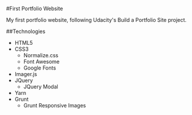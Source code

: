 #First Portfolio Website

My first portfolio website, following Udacity's Build a Portfolio Site project.

##Technologies

- HTML5
- CSS3
  - Normalize.css
  - Font Awesome
  - Google Fonts
- Imager.js
- JQuery
  - JQuery Modal
- Yarn
- Grunt
  - Grunt Responsive Images
